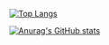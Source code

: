 [![Top Langs](https://github-readme-stats.vercel.app/api/top-langs/?username=NewMaxT)](https://github.com/anuraghazra/github-readme-stats)

[![Anurag's GitHub stats](https://github-readme-stats.vercel.app/api?username=NewMaxT&count_private=true)](https://github.com/anuraghazra/github-readme-stats)

